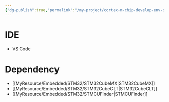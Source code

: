 ```yaml
---
{"dg-publish":true,"permalink":"/my-project/cortex-m-chip-develop-env-setting/","dgPassFrontmatter":true,"created":"2023-12-13T17:50:08.558+09:00","updated":"2023-12-14T17:17:49.566+09:00"}
---
```


# IDE
- VS Code 
# Dependency
- [[MyResource/Embedded/STM32/STM32CubeMX\|STM32CubeMX]]
- [[MyResource/Embedded/STM32/STM32CubeCLT\|STM32CubeCLT]]
- [[MyResource/Embedded/STM32/STMCUFinder\|STMCUFinder]]


